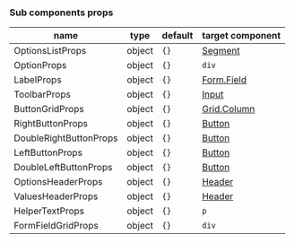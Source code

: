 ### Sub components props
|name|type|default|target component|
|----|----|-------|----------------|
|OptionsListProps|object|`{}`|[Segment](https://react.semantic-ui.com/elements/segment/)|
|OptionProps|object|`{}`|`div`|
|LabelProps|object|`{}`|[Form.Field](https://react.semantic-ui.com/collections/form/)|
|ToolbarProps|object|`{}`|[Input](https://react.semantic-ui.com/elements/input/)|
|ButtonGridProps|object|`{}`|[Grid.Column](https://react.semantic-ui.com/collections/grid/)|
|RightButtonProps|object|`{}`|[Button](https://react.semantic-ui.com/elements/button/)|
|DoubleRightButtonProps|object|`{}`|[Button](https://react.semantic-ui.com/elements/button/)|
|LeftButtonProps|object|`{}`|[Button](https://react.semantic-ui.com/elements/button/)|
|DoubleLeftButtonProps|object|`{}`|[Button](https://react.semantic-ui.com/elements/button/)|
|OptionsHeaderProps|object|`{}`|[Header](https://react.semantic-ui.com/elements/header/)|
|ValuesHeaderProps|object|`{}`|[Header](https://react.semantic-ui.com/elements/header/)|
|HelperTextProps|object|`{}`|`p`|
|FormFieldGridProps|object|`{}`|`div`|